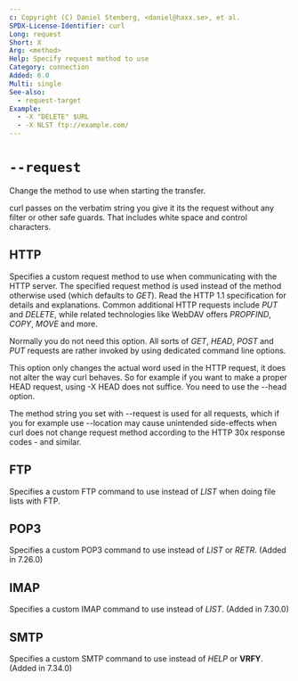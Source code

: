 ```yaml
---
c: Copyright (C) Daniel Stenberg, <daniel@haxx.se>, et al.
SPDX-License-Identifier: curl
Long: request
Short: X
Arg: <method>
Help: Specify request method to use
Category: connection
Added: 6.0
Multi: single
See-also:
  - request-target
Example:
  - -X "DELETE" $URL
  - -X NLST ftp://example.com/
---
```


# `--request`

Change the method to use when starting the transfer.

curl passes on the verbatim string you give it its the request without any
filter or other safe guards. That includes white space and control characters.

## HTTP
Specifies a custom request method to use when communicating with the HTTP
server. The specified request method is used instead of the method otherwise
used (which defaults to *GET*). Read the HTTP 1.1 specification for details
and explanations. Common additional HTTP requests include *PUT* and *DELETE*,
while related technologies like WebDAV offers *PROPFIND*, *COPY*, *MOVE* and
more.

Normally you do not need this option. All sorts of *GET*, *HEAD*, *POST* and
*PUT* requests are rather invoked by using dedicated command line options.

This option only changes the actual word used in the HTTP request, it does not
alter the way curl behaves. So for example if you want to make a proper HEAD
request, using -X HEAD does not suffice. You need to use the --head option.

The method string you set with --request is used for all requests, which
if you for example use --location may cause unintended side-effects when curl
does not change request method according to the HTTP 30x response codes - and
similar.

## FTP
Specifies a custom FTP command to use instead of *LIST* when doing file lists
with FTP.

## POP3
Specifies a custom POP3 command to use instead of *LIST* or *RETR*.
(Added in 7.26.0)

## IMAP
Specifies a custom IMAP command to use instead of *LIST*. (Added in 7.30.0)

## SMTP
Specifies a custom SMTP command to use instead of *HELP* or **VRFY**. (Added in 7.34.0)
